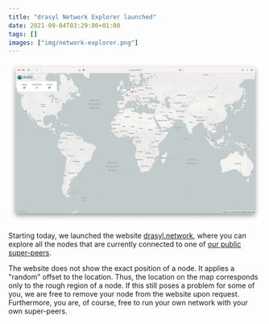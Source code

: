 ```yaml
---
title: "drasyl Network Explorer launched"
date: 2021-09-04T03:29:00+01:00
tags: []
images: ["img/network-explorer.png"]
---
```


![Screenshot of drasyl.network](/img/network-explorer.png)

Starting today, we launched the website [drasyl.network](https://drasyl.network), where you can explore all the nodes that are currently connected to one of [our public super-peers](https://docs.java.drasyl.org/public-super-peers/).
<!--more--->
The website does not show the exact position of a node. It applies a "random" offset to the location. Thus, the location on the map corresponds only to the rough region of a node.
If this still poses a problem for some of you, we are free to remove your node from the website upon request. Furthermore, you are, of course, free to run your own network with your own super-peers.